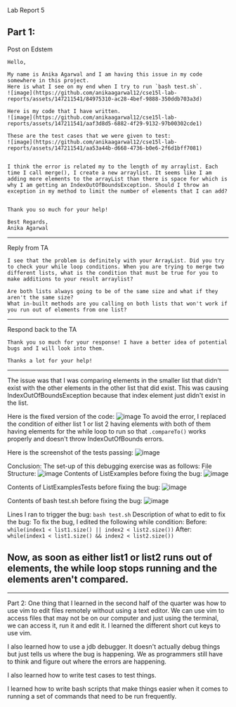 Lab Report 5 

Part 1: 
---
Post on Edstem
```
Hello,

My name is Anika Agarwal and I am having this issue in my code somewhere in this project.
Here is what I see on my end when I try to run `bash test.sh`.
![image](https://github.com/anikaagarwal12/cse15l-lab-reports/assets/147211541/84975310-ac28-4bef-9888-350ddb703a3d)

Here is my code that I have written.
![image](https://github.com/anikaagarwal12/cse15l-lab-reports/assets/147211541/aaf3d8d5-6882-4f29-9132-97b00302cde1)

These are the test cases that we were given to test:
![image](https://github.com/anikaagarwal12/cse15l-lab-reports/assets/147211541/aa53a44b-d668-4736-b0e6-2f6d1bff7081)


I think the error is related my to the length of my arraylist. Each time I call merge(), I create a new arraylist. It seems like I am adding more elements to the arrayList than there is space for which is why I am getting an IndexOutOfBoundsException. Should I throw an exception in my method to limit the number of elements that I can add?


Thank you so much for your help!

Best Regards,
Anika Agarwal
```
---
Reply from TA
```
I see that the problem is definitely with your ArrayList. Did you try to check your while loop conditions. When you are trying to merge two different lists, what is the condition that must be true for you to make additions to your result arraylist?

Are both lists always going to be of the same size and what if they aren't the same size?
What in-built methods are you calling on both lists that won't work if you run out of elements from one list? 
```
---
Respond back to the TA
```
Thank you so much for your response! I have a better idea of potential bugs and I will look into them.

Thanks a lot for your help!
```
---
The issue was that I was comparing elements in the smaller list that didn't exist with the other elements in the other list that did exist. This was causing IndexOutOfBoundsException because that index element just didn't exist in the list. 

Here is the fixed version of the code: 
![image](https://github.com/anikaagarwal12/cse15l-lab-reports/assets/147211541/e039783e-f90c-4ff3-8b2d-d14548687a99)
To avoid the error, I replaced the condition of either list 1 or list 2 having elements with both of them having elements for the while loop to run so that `.compareTo()` works properly and doesn't throw IndexOutOfBounds errors. 

Here is the screenshot of the tests passing: 
![image](https://github.com/anikaagarwal12/cse15l-lab-reports/assets/147211541/f4b6c7d9-ac97-48cd-a023-ca110ad5e959)


Conclusion: 
The set-up of this debugging exercise was as follows: 
File Structure: 
![image](https://github.com/anikaagarwal12/cse15l-lab-reports/assets/147211541/583a54d4-bbfc-4458-b64e-436d3da8be56)
Contents of ListExamples before fixing the bug: 
![image](https://github.com/anikaagarwal12/cse15l-lab-reports/assets/147211541/39d7a29c-0f47-414a-8a07-5cf8bee912e0)

Contents of ListExamplesTests before fixing the bug: 
![image](https://github.com/anikaagarwal12/cse15l-lab-reports/assets/147211541/03206f8b-0a90-4b02-b5c1-93b2ce1d23ea)

Contents of bash test.sh before fixing the bug: 
![image](https://github.com/anikaagarwal12/cse15l-lab-reports/assets/147211541/2808f300-10dc-4954-9bdb-a14099b8da33)

Lines I ran to trigger the bug: 
`bash test.sh` 
Description of what to edit to fix the bug: 
To fix the bug, I edited the following while condition: 
Before: ` while(index1 < list1.size() || index2 < list2.size())` 
After: `while(index1 < list1.size() && index2 < list2.size())`

Now, as soon as either list1 or list2 runs out of elements, the while loop stops running and the elements aren't compared. 
---
---
Part 2: 
One thing that I learned in the second half of the quarter was how to use vim to edit files remotely without using a text editor. We can use vim to access files that may not be on our computer and just using the terminal, we can access it, run it and edit it. I learned the different short cut keys to use vim. 

I also learned how to use a jdb debugger. It doesn't actually debug things but just tells us where the bug is happening. We as programmers still have to think and figure out where the errors are happening. 

I also learned how to write test cases to test things. 

I learned how to write bash scripts that make things easier when it comes to running a set of commands that need to be run frequently. 

